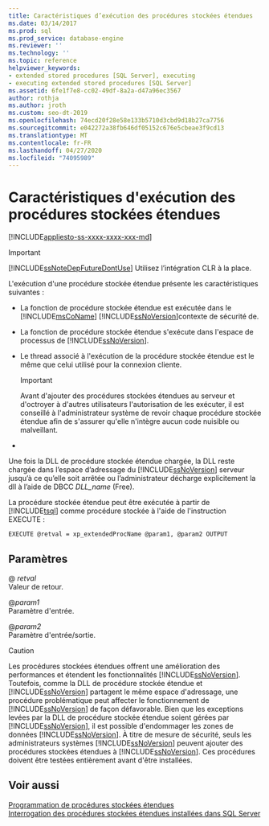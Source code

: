 ```yaml
---
title: Caractéristiques d’exécution des procédures stockées étendues
ms.date: 03/14/2017
ms.prod: sql
ms.prod_service: database-engine
ms.reviewer: ''
ms.technology: ''
ms.topic: reference
helpviewer_keywords:
- extended stored procedures [SQL Server], executing
- executing extended stored procedures [SQL Server]
ms.assetid: 6fe1f7e8-cc02-49df-8a2a-d47a96ec3567
author: rothja
ms.author: jroth
ms.custom: seo-dt-2019
ms.openlocfilehash: 74ecd20f28e58e133b5710d3cbd9d18b27ca7756
ms.sourcegitcommit: e042272a38fb646df05152c676e5cbeae3f9cd13
ms.translationtype: MT
ms.contentlocale: fr-FR
ms.lasthandoff: 04/27/2020
ms.locfileid: "74095989"
---
```

# <a name="execution-characteristics-of-extended-stored-procedures"></a>Caractéristiques d'exécution des procédures stockées étendues
[!INCLUDE[appliesto-ss-xxxx-xxxx-xxx-md](../../includes/appliesto-ss-xxxx-xxxx-xxx-md.md)]
    
> [!IMPORTANT]  
>  [!INCLUDE[ssNoteDepFutureDontUse](../../includes/ssnotedepfuturedontuse-md.md)] Utilisez l’intégration CLR à la place.  
  
 L'exécution d'une procédure stockée étendue présente les caractéristiques suivantes :  
  
-   La fonction de procédure stockée étendue est exécutée dans le [!INCLUDE[msCoName](../../includes/msconame-md.md)] [!INCLUDE[ssNoVersion](../../includes/ssnoversion-md.md)]contexte de sécurité de.  
  
-   La fonction de procédure stockée étendue s'exécute dans l'espace de processus de [!INCLUDE[ssNoVersion](../../includes/ssnoversion-md.md)].  
  
-   Le thread associé à l'exécution de la procédure stockée étendue est le même que celui utilisé pour la connexion cliente.  
  
    > [!IMPORTANT]  
    >  Avant d'ajouter des procédures stockées étendues au serveur et d'octroyer à d'autres utilisateurs l'autorisation de les exécuter, il est conseillé à l'administrateur système de revoir chaque procédure stockée étendue afin de s'assurer qu'elle n'intègre aucun code nuisible ou malveillant.  
  
-  
  
 Une fois la DLL de procédure stockée étendue chargée, la DLL reste chargée dans l’espace d’adressage du [!INCLUDE[ssNoVersion](../../includes/ssnoversion-md.md)] serveur jusqu’à ce qu’elle soit arrêtée ou l’administrateur décharge explicitement la dll à l’aide de DBCC *DLL_name* (Free).  
  
 La procédure stockée étendue peut être exécutée à partir de [!INCLUDE[tsql](../../includes/tsql-md.md)] comme procédure stockée à l'aide de l'instruction EXECUTE :  
  
```  
EXECUTE @retval = xp_extendedProcName @param1, @param2 OUTPUT  
```  
  
## <a name="parameters"></a>Paramètres  
 \@ *retval*  
 Valeur de retour.  
  
 \@*param1*  
 Paramètre d'entrée.  
  
 \@*param2*  
 Paramètre d'entrée/sortie.  
  
> [!CAUTION]  
>  Les procédures stockées étendues offrent une amélioration des performances et étendent les fonctionnalités [!INCLUDE[ssNoVersion](../../includes/ssnoversion-md.md)]. Toutefois, comme la DLL de procédure stockée étendue et [!INCLUDE[ssNoVersion](../../includes/ssnoversion-md.md)] partagent le même espace d'adressage, une procédure problématique peut affecter le fonctionnement de [!INCLUDE[ssNoVersion](../../includes/ssnoversion-md.md)] de façon défavorable. Bien que les exceptions levées par la DLL de procédure stockée étendue soient gérées par [!INCLUDE[ssNoVersion](../../includes/ssnoversion-md.md)], il est possible d'endommager les zones de données [!INCLUDE[ssNoVersion](../../includes/ssnoversion-md.md)]. À titre de mesure de sécurité, seuls les administrateurs systèmes [!INCLUDE[ssNoVersion](../../includes/ssnoversion-md.md)] peuvent ajouter des procédures stockées étendues à [!INCLUDE[ssNoVersion](../../includes/ssnoversion-md.md)]. Ces procédures doivent être testées entièrement avant d'être installées.  
  
## <a name="see-also"></a>Voir aussi  
 [Programmation de procédures stockées étendues](../../relational-databases/extended-stored-procedures-programming/database-engine-extended-stored-procedures-programming.md)   
 [Interrogation des procédures stockées étendues installées dans SQL Server](../../relational-databases/extended-stored-procedures-programming/querying-extended-stored-procedures-installed-in-sql-server.md)  
  
  
